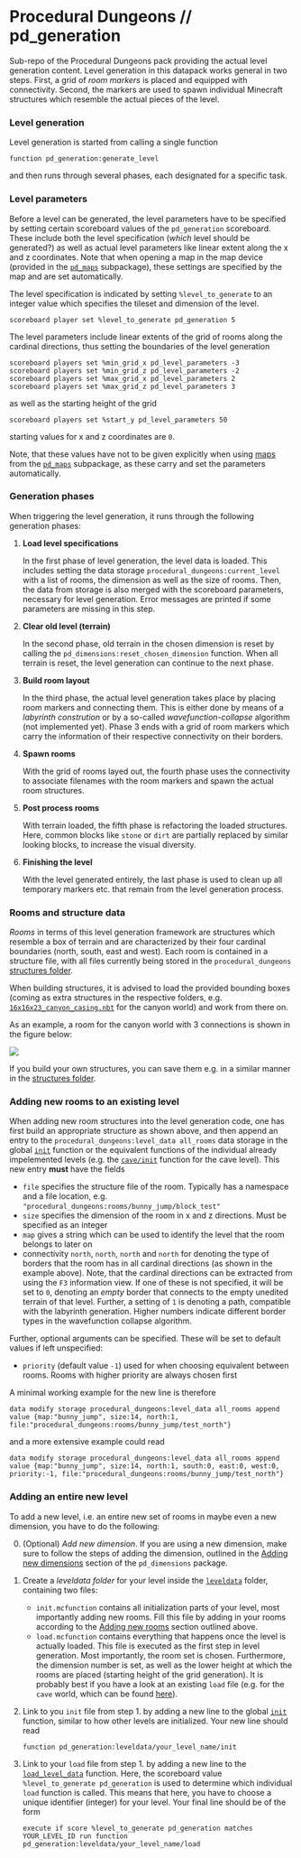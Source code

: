 # Procedural Dungeons // pd_generation

Sub-repo of the Procedural Dungeons pack providing the actual level generation content. Level generation in this datapack works general in two steps. First, a grid of *room markers* is placed and equipped with connectivity. Second, the markers are used to spawn individual Minecraft structures which resemble the actual pieces of the level.


### Level generation

Level generation is started from calling a single function
```mcfunction
function pd_generation:generate_level
```
and then runs through several phases, each designated for a specific task.


### Level parameters

Before a level can be generated, the level parameters have to be specified by setting certain scoreboard values of the `pd_generation` scoreboard. These include both the level specification (*which* level should be generated?) as well as actual level parameters like linear extent along the x and z coordinates. Note that when opening a map in the map device (provided in the [`pd_maps`](../pd_maps) subpackage), these settings are specified by the map and are set automatically.

The level specification is indicated by setting `%level_to_generate` to an integer value which specifies the tileset and dimension of the level.
```mcfunction
scoreboard player set %level_to_generate pd_generation 5
```

The level parameters include linear extents of the grid of rooms along the cardinal directions, thus setting the boundaries of the level generation
```mcfunction
scoreboard players set %min_grid_x pd_level_parameters -3
scoreboard players set %min_grid_z pd_level_parameters -2
scoreboard players set %max_grid_x pd_level_parameters 2
scoreboard players set %max_grid_z pd_level_parameters 3
```
as well as the starting height of the grid
```mcfunction
scoreboard players set %start_y pd_level_parameters 50
```
starting values for x and z coordinates are `0`.

Note, that these values have not to be given explicitly when using [maps](../pd_maps) from the [`pd_maps`](../pd_maps) subpackage, as these carry and set the parameters automatically.




### Generation phases

When triggering the level generation, it runs through the following generation phases:

1. **Load level specifications**

    In the first phase of level generation, the level data is loaded. This includes setting the data storage `procedural_dungeons:current_level` with a list of rooms, the dimension as well as the size of rooms. Then, the data from storage is also merged with the scoreboard parameters, necessary for level generation. Error messages are printed if some parameters are missing in this step.

2. **Clear old level (terrain)**

    In the second phase, old terrain in the chosen dimension is reset by calling the `pd_dimensions:reset_chosen_dimension` function. When all terrain is reset, the level generation can continue to the next phase.

3. **Build room layout**

    In the third phase, the actual level generation takes place by placing room markers and connecting them. This is either done by means of a *labyrinth constrution* or by a so-called *wavefunction-collapse* algorithm (not implemented yet). Phase 3 ends with a grid of room markers which carry the information of their respective connectivity on their borders.

4. **Spawn rooms**

    With the grid of rooms layed out, the fourth phase uses the connectivity to associate filenames with the room markers and spawn the actual room structures.

5. **Post process rooms**

    With terrain loaded, the fifth phase is refactoring the loaded structures. Here, common blocks like `stone` or `dirt` are partially replaced by similar looking blocks, to increase the visual diversity.

6. **Finishing the level**

    With the level generated entirely, the last phase is used to clean up all temporary markers etc. that remain from the level generation process.




### Rooms and structure data

*Rooms* in terms of this level generation framework are structures which resemble a box of terrain and are characterized by their four cardinal boundaries (north, south, east and west). Each room is contained in a structure file, with all files currently being stored in the `procedural_dungeons` [structures folder](../procedural_dungeons/structures).

When building structures, it is advised to load the provided bounding boxes (coming as extra structures in the respective folders, e.g. [`16x16x23_canyon_casing.nbt`](../procedural_dungeons/structures/16x16/canyon/16x16x23_canyon_casing.nbt) for the canyon world) and work from there on.

As an example, a room for the canyon world with 3 connections is shown in the figure below:

![](../../images/structure_blocks.png)

If you build your own structures, you can save them e.g. in a similar manner in the [structures folder](../procedural_dungeons/structures).




### Adding new rooms to an existing level

When adding new room structures into the level generation code, one has first build an appropriate structure as shown above, and then append an entry to the `procedural_dungeons:level_data all_rooms` data storage in the global [`init`](functions/leveldata/init.mcfunction) function or the equivalent functions of the individual already impelemented levels (e.g. the [`cave/init`](functions/leveldata/cave/init.mcfunction) function for the cave level). This new entry **must** have the fields
- `file` specifies the structure file of the room. Typically has a namespace and a file location, e.g. `"procedural_dungeons:rooms/bunny_jump/block_test"`
- `size` specifies the dimension of the room in x and z directions. Must be specified as an integer
- `map` gives a string which can be used to identify the level that the room belongs to later on
- connectivity `north`, `north`, `north` and `north` for denoting the type of borders that the room has in all cardinal directions (as shown in the example above). Note, that the cardinal directions can be extracted from using the `F3` information view. If one of these is not specified, it will be set to `0`, denoting an *empty* border that connects to the empty unedited terrain of that level. Further, a setting of `1` is denoting a path, compatible with the labyrinth generation. Higher numbers indicate different border types in the wavefunction collapse algorithm.

Further, optional arguments can be specified. These will be set to default values if left unspecified:
- `priority` (default value `-1`) used for when choosing equivalent between rooms. Rooms with higher priority are always chosen first

A minimal working example for the new line is therefore
```mcfunction
data modify storage procedural_dungeons:level_data all_rooms append value {map:"bunny_jump", size:14, north:1, file:"procedural_dungeons:rooms/bunny_jump/test_north"}
```
and a more extensive example could read
```mcfunction
data modify storage procedural_dungeons:level_data all_rooms append value {map:"bunny_jump", size:14, north:1, south:0, east:0, west:0, priority:-1, file:"procedural_dungeons:rooms/bunny_jump/test_north"}
```




### Adding an entire new level

To add a new level, i.e. an entire new set of rooms in maybe even a new dimension, you have to do the following:

0. (Optional) *Add new dimension*. If you are using a new dimension, make sure to follow the steps of adding the dimension, outlined in the [Adding new dimensions](../pd_dimensions#adding-new-dimensions) section of the `pd_dimensions` package.

1. Create a *leveldata folder* for your level inside the [`leveldata`](functions/leveldata/) folder, containing two files:
    - `init.mcfunction` contains all initialization parts of your level, most importantly adding new rooms. Fill this file by adding in your rooms according to the [Adding new rooms](#adding-new-rooms-to-an-existing-level) section outlined above.
    - `load.mcfunction` contains everything that happens once the level is actually loaded. This file is executed as the first step in level generation. Most importantly, the room set is chosen. Furthermore, the dimension number is set, as well as the lower height at which the rooms are placed (starting height of the grid generation). It is probably best if you have a look at an existing `load` file (e.g. for the `cave` world, which can be found [here](functions/leveldata/cave/load.mcfunction)).

2. Link to you `init` file from step 1. by adding a new line to the global [`init`](functions/leveldata/init.mcfunction) function, similar to how other levels are initialized. Your new line should read
    ```mcfunction
    function pd_generation:leveldata/your_level_name/init
    ```

3. Link to your `load` file from step 1. by adding a new line to the [`load_level_data`](functions/leveldata/load_level_data.mcfunction) function. Here, the scoreboard value `%level_to_generate pd_generation` is used to determine which individual `load` function is called. This means that here, you have to choose a unique identifier (integer) for your level. Your final line should be of the form
    ```mcfunction
    execute if score %level_to_generate pd_generation matches YOUR_LEVEL_ID run function pd_generation:leveldata/your_level_name/load
    ```
